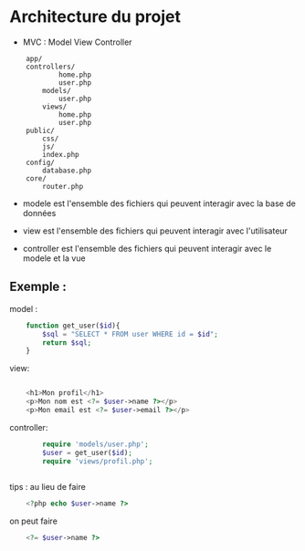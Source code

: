 # Architecture du projet  

- MVC : Model View Controller
```
    app/
    controllers/
            home.php
            user.php
        models/
            user.php
        views/
            home.php
            user.php
    public/
        css/
        js/
        index.php
    config/
        database.php
    core/
        router.php    
``` 

- modele est l'ensemble des fichiers qui peuvent interagir avec la base de données

- view est l'ensemble des fichiers qui peuvent interagir avec l'utilisateur

- controller est l'ensemble des fichiers qui peuvent interagir avec le modele et la vue

## Exemple :
model :
```php 
    function get_user($id){
        $sql = "SELECT * FROM user WHERE id = $id";
        return $sql;
    }
```

view: 
```php

    <h1>Mon profil</h1>
    <p>Mon nom est <?= $user->name ?></p>
    <p>Mon email est <?= $user->email ?></p>
```

controller:
```php
        require 'models/user.php';
        $user = get_user($id);
        require 'views/profil.php';
    
```

tips : au lieu de faire 
```php
    <?php echo $user->name ?>
```
on peut faire 
```php
    <?= $user->name ?>
```